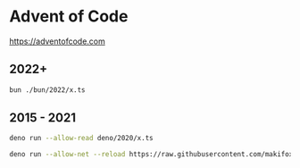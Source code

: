 # Advent of Code

https://adventofcode.com

## 2022+

```bash
bun ./bun/2022/x.ts
```

## 2015 - 2021

```bash
deno run --allow-read deno/2020/x.ts
```

```bash
deno run --allow-net --reload https://raw.githubusercontent.com/makifoxgirl/advent-of-code/main/deno/2020/x.ts
```
